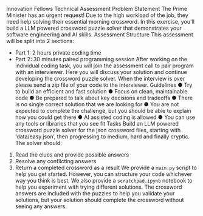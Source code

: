 Innovation Fellows Technical Assessment
Problem Statement
The Prime Minister has an urgent request! Due to the high workload of the job, they need
help solving their essential morning crossword. In this exercise, you'll build a LLM powered
crossword puzzle solver that demonstrates your software engineering and AI skills.
Assessment Structure
This assessment will be split into 2 sections:
- Part 1: 2 hours private coding time
- Part 2: 30 minutes paired programming session
After working on the individual coding task, you will join the assessment call to pair program
with an interviewer. Here you will discuss your solution and continue developing the
crossword puzzle solver.
When the interview is over please send a zip file of your code to the interviewer.
Guidelines
● Try to build an efficient and fast solution
● Focus on clean, maintainable code
● Be prepared to talk about key decisions and tradeoffs
● There is no single correct solution that we are looking for
● You are not expected to complete the challenge, but you should be able to explain
how you could get there
● AI assisted coding is allowed
● You can use any tools or libraries that you see fit
Tasks
Build an LLM powered crossword puzzle solver for the json crossword files, starting with
‘data/easy.json’, then progressing to medium, hard and finally cryptic.
The solver should:
1. Read the clues and provide possible answers
2. Resolve any conflicting answers
3. Return a completed crossword as a result
We provide a `main.py` script to help you get started. However, you can structure your code
whichever way you think is best. We also provide a `scratchpad.ipynb` notebook to help you
experiment with trying different solutions.
The crossword answers are included with the puzzles to help you validate your solutions, but
your solution should complete the crossword without seeing any answers.